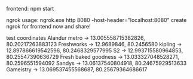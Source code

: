 frontend:
npm start

ngrok usage: ngrok.exe http 8080 -host-header="localhost:8080"
create ngrok for frontend now and share!

test coordinates
Alandur metro -> 13.005558715382826, 80.20217263883123
Freshworks -> 12.9689846, 80.2456580
kipling -> 12.897866619542596, 80.2468329577995
S2 -> 12.993715580964853, 80.25547390636729
Fresh baked goodness -> 13.033327048528271, 80.2596551594092
Sandys -> 13.06137540804918, 80.24675929513633
Gameistry -> 13.069537455568687, 80.25679364686617